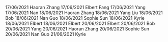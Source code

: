 17/06/2021 Haoran Zhang
17/06/2021 Elbert Fang
17/06/2021 Yang
17/06/2021 Nan
18/06/2021 Haoran Zhang
18/06/2021 Yang Liu
18/06/2021 Bob
18/06/2021 Nan Guo
18/06/2021 Sophie Sun
18/06/2021 Kyrie
18/06/2021 Elbert
18/06/2021 Elbert
20/06/2021 Elbert
20/06/2021 Bob
20/06/2021 Yang
20/06/2021 Haoran Zhang
20/06/2021 Sophie Sun
20/06/2021 Nan Guo
21/06/2021 Kyrie
